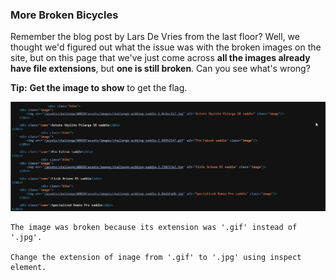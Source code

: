 ### More Broken Bicycles

Remember the blog post by Lars De Vries from the last floor? Well, we thought we'd figured out what the issue was with the broken images on the site, but on this page that we've just come across **all the images already have file extensions**, but **one is still broken**. Can you see what's wrong?

**Tip:** **Get the image to show** to get the flag.

![image](img/c05image.png)

```
The image was broken because its extension was '.gif' instead of '.jpg'.

Change the extension of inage from '.gif' to '.jpg' using inspect element.
```